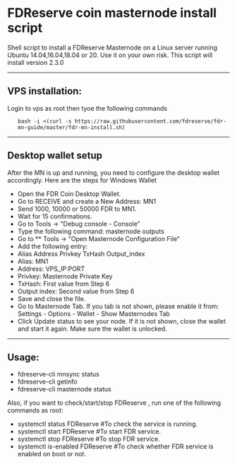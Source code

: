 # FDReserve coin masternode install script

Shell script to install a FDReserve Masternode on a Linux server running Ubuntu 14.04,16.04,18.04 or 20. Use it on your own risk.
This script will install version 2.3.0
<hr>
<h2>VPS installation:</h2>
Login to vps as root then tyoe the following commands
<ul>
<code>bash -i <(curl -s https://raw.githubusercontent.com/fdreserve/fdr-mn-guide/master/fdr-mn-install.sh)</code>
</ul>
<hr>
<h2>Desktop wallet setup</h2>
After the MN is up and running, you need to configure the desktop wallet accordingly. Here are the steps for Windows Wallet
<ul>
<li>Open the FDR Coin Desktop Wallet.</li>
<li>Go to RECEIVE and create a New Address: MN1</li>
<li>Send 1000, 10000 or 50000 FDR to MN1.</li>
<li>Wait for 15 confirmations.</li>
<li>Go to Tools -> "Debug console - Console"</li>
<li>Type the following command: masternode outputs</li>
<li>Go to ** Tools -> "Open Masternode Configuration File"</li>
<li>Add the following entry:</li>
<li>Alias Address Privkey TxHash Output_index</li>
<li>Alias: MN1</li>
<li>Address: VPS_IP:PORT</li>
<li>Privkey: Masternode Private Key</li>
<li>TxHash: First value from Step 6</li>
<li>Output index: Second value from Step 6</li>
<li>Save and close the file.</li>
<li>Go to Masternode Tab. If you tab is not shown, please enable it from: Settings - Options - Wallet - Show Masternodes Tab</li>
<li>Click Update status to see your node. If it is not shown, close the wallet and start it again. Make sure the wallet is unlocked.</li>
</ul>
<hr>
<h2>Usage:</h2>
<ul>
<li>fdreserve-cli mnsync status</li>
<li>fdreserve-cli getinfo</li>
<li>fdreserve-cli masternode status</li>
</ul>
Also, if you want to check/start/stop FDReserve , run one of the following commands as root:
<ul>
<li>systemctl status FDReserve #To check the service is running.</li>
<li>systemctl start FDReserve #To start FDR service.</li>
<li>systemctl stop FDReserve #To stop FDR service.</li>
<li>systemctl is-enabled FDReserve #To check whether FDR service is enabled on boot or not.</li>
</ul>
